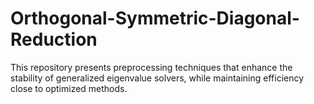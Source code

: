 # Orthogonal-Symmetric-Diagonal-Reduction
This repository presents preprocessing techniques that enhance the stability of generalized eigenvalue solvers, while maintaining efficiency close to optimized methods.
